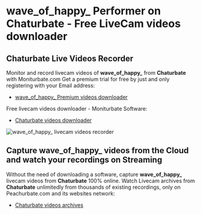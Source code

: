 # wave_of_happy_ Performer on Chaturbate - Free LiveCam videos downloader

## Chaturbate Live Videos Recorder

Monitor and record livecam videos of **wave_of_happy_** from **Chaturbate** with Moniturbate.com
Get a premium trial for free by just and only registering with your Email address:
* [wave_of_happy_ Premium videos downloader](https://moniturbate.com/request-demo-licence-key.html)

Free livecam videos downloader - Moniturbate Software:
* [Chaturbate videos downloader](https://moniturbate.com/moniturbate-download-software.html)

![wave_of_happy_ livecam videos recorder](https://peachurnet.com/templates/moniturbate-software.png)


## Capture wave_of_happy_ videos from the Cloud and watch your recordings on Streaming

Without the need of downloading a software, capture **wave_of_happy_** livecam videos from **Chaturbate** 100% online.
Watch Livecam archives from **Chaturbate** unlimitedly from thousands of existing recordings, only on Peachurbate.com and its websites network:
* [Chaturbate videos archives](https://peachurnet.com/)